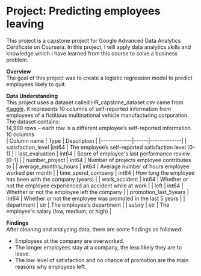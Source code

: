 # Project: Predicting employees leaving
This project is a capstone project for Google Advanced Data Analytics Certificate on Coursera. In this project, I will apply data analytics skills and knowledge which I have learned from this course to solve a business problem.

**Overview**  
The goal of this project was to create a logistic regression model to predict employees likely to quit.

**Data Understanding**  
This project uses a dataset called HR_capstone_dataset.csv came from [Kaggle](https://www.kaggle.com/datasets/mfaisalqureshi/hr-analytics-and-job-prediction?select=HR_comma_sep.csv). It represents 10 columns of self-reported information from employees of a fictitious multinational vehicle manufacturing corporation. The dataset contains:  
  14,999 rows – each row is a different employee’s self-reported information.  
  10 columns  
| Column name | Type | Description |
|-------------|------|-------------|
| satisfaction_level |int64 | The employee’s self-reported satisfaction level [0-1] |
| last_evaluation | int64 | Score of employee's last performance review [0–1] |
| number_project | int64 | Number of projects employee contributes to |
| average_monthly_hours | int64 | Average number of hours employee worked per month |
| time_spend_company | int64 | How long the employee has been with the company (years) |
| work_accident | int64 | Whether or not the employee experienced an accident while at work |
| left | int64 | Whether or not the employee left the company |
| promotion_last_5years | int64 | Whether or not the employee was promoted in the last 5 years |
| department | str | The employee's department |
| salary | str | The employee's salary (low, medium, or high) |  

**Findings**  
After cleaning and analyzing data, there are some findings as followed:
- Employees at the company are overworked.
- The longer employees stay at a company, the less likely they are to leave.
- The low level of satisfaction and no chance of promotion are the main reasons why employees left.
